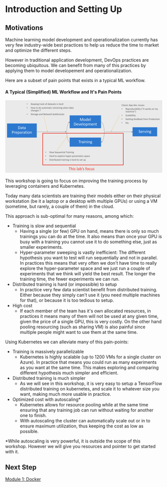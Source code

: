 # Introduction and Setting Up

## Motivations

Machine learning model development and operationalization currently has very few industry-wide best practices to help us reduce the time to market and optimize the different steps.

However in traditional application development, DevOps practices are becoming ubiquitous. 
We can benefit from many of this practices by applying them to model developement and operationalization.

Here are a subset of pain points that exists in a typical ML workflow.
#### A Typical (Simplified) ML Workflow and It's Pain Points
![Typical Workflow](workflow.png)

This workshop is going to focus on improving the training process by leveraging  containers and Kubernetes.

Today many data scientists are training their models either on their physical workstation (be it a laptop or a desktop with multiple GPUs) or using a VM (sometime, but rarely, a couple of them) in the cloud.

This approach is sub-optimal for many reasons, among which:
* Training is slow and sequential
  * Having a single (or few) GPU on hand, means there is only so much trainings you can do at the time. It also means than once your GPU is busy with a training you cannot use it to do something else, just as smaller experiments.
  * Hyper-parameter sweeping is vastly inefficient: The different hypothesis you want to test will run sequentially and not in parallel. In practices this means that very often we don't have time to really explore the hyper-parameter space and we just run a couple of experiments that we think will yield the best result.
  The longer the training time, the fewer experiments we can run.
* Distributed training is hard (or impossible) to setup
  * In practice very few data scientist benefit from distributed training. Either because they simply can't use it (you need multiple machines for that), or because it is too tedious to setup.
* High cost
  * If each member of the team has it's own allocated resources, in practices it means many of them will not be used at any given time, given the price of a single GPU, this is very costly. On the other hand pooling resourcing (such as sharing VM) is also painful since multiple people might want to use them at the same time.

Using Kubernetes we can alleviate many of this pain-points:
* Training is massively parallelizable
  * Kubernetes is highly scalable (up to 1200 VMs for a single cluster on Azure). In practice that means you could run as many experiments as you want at the same time. This makes exploring and comparing different hypothesis much simpler and efficient.
* Distributed training is much simpler
  * As we will see in this workshop, it is very easy to setup a TensorFlow distributed training on kubernetes, and scale it to whatever size you want, making much more usable in practice.
* Optimized cost with autoscaling* 
  * Kubernetes allows for resource pooling while at the same time ensuring that any training job can run without waiting for another one to finish.
  * With autoscaling the cluster can automatically scale out or in to ensure maximum utilization, thus keeping the cost as low as possible.



*While autoscaling is very powerful, it is outside the scope of this workshop. However we will give you resources and pointer to get started with it.

## Next Step
[Module 1: Docker](../1-docker/README.md)
